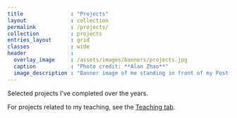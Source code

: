 ```yaml
---
title               : "Projects"
layout              : collection
permalink           : /projects/
collection          : projects
entries_layout      : grid
classes             : wide
header              :
  overlay_image     : /assets/images/banners/projects.jpg
  caption           : "Photo credit: **Alan Zhao**"
  image_description : "Banner image of me standing in front of my Post-It Pandemonium project."
---
```


Selected projects I've completed over the years.

For projects related to my teaching, see the [Teaching tab](/teaching/).
